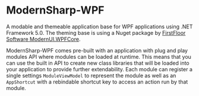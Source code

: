 # ModernSharp-WPF

A modable and themeable application base for WPF applications using .NET Framework 5.0. The theming base is using a Nuget package by [FirstFloor Software ModernUI.WPFCore](https://www.nuget.org/packages/ModernUI.WPFCore/).

ModernSharp-WPF comes pre-built with an application with plug and play modules API where modules can be loaded at runtime. This means that you can use the built in API to create new class libraries that will be loaded into your application to provide further extendability. Each module can register a single settings `ModuleViewModel` to represent the module as well as an `AppShortcut` with a rebindable shortcut key to access an action run by that module.
